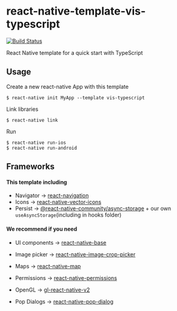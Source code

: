 # react-native-template-vis-typescript

[![Build Status](https://travis-ci.org/visuallylab/react-native-template-vis-typescript.svg?branch=master)](https://travis-ci.org/visuallylab/react-native-template-vis-typescript)

React Native template for a quick start with TypeScript

## Usage

Create a new react-native App with this template

```
$ react-native init MyApp --template vis-typescript
```

Link libraries

```
$ react-native link
```

Run

```
$ react-native run-ios
$ react-native run-android
```


## Frameworks

#### This template including
- Navigator -> [react-navigation](https://reactnavigation.org/)
- Icons -> [react-native-vector-icons](https://oblador.github.io/react-native-vector-icons/)
- Persist -> [@react-native-community/async-storage](https://github.com/react-native-community/react-native-async-storage) + our own `useAsyncStorage`(including in hooks folder)

#### We recommend if you need
- UI components -> [react-native-base](https://nativebase.io/)

- Image picker -> [react-native-image-crop-picker](https://github.com/ivpusic/react-native-image-crop-picker)

- Maps -> [react-native-map](https://github.com/airbnb/react-native-maps)

- Permissions -> [react-native-permissions](https://github.com/yonahforst/react-native-permissions)

- OpenGL -> [gl-react-native-v2](https://github.com/gre/gl-react-native-v2)

- Pop Dialogs -> [react-native-pop-dialog](https://github.com/jacklam718/react-native-popup-dialog)

